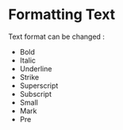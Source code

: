 # Formatting Text
Text format can be changed :
-	Bold
-	Italic
-	Underline
-	Strike
-	Superscript
-	Subscript
-	Small
-	Mark
- Pre


